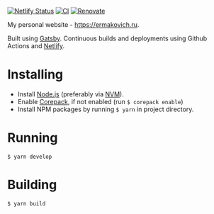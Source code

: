 [![Netlify Status](https://api.netlify.com/api/v1/badges/63e732aa-9213-45fd-b6a0-b4d03252a628/deploy-status)](https://app.netlify.com/sites/ermakovich/deploys)
[![CI](https://github.com/ermakovich/ermakovich/actions/workflows/ci.yml/badge.svg)](https://github.com/ermakovich/ermakovich/actions/workflows/ci.yml)
[![Renovate](https://img.shields.io/badge/renovate-enabled-brightgreen.svg)](https://github.com/ermakovich/ermakovich/issues/487)

My personal website - https://ermakovich.ru.

Built using [Gatsby](https://www.gatsbyjs.org). Continuous builds and deployments using Github Actions and [Netlify](https://www.netlify.com).

# Installing

- Install [Node.js](https://nodejs.org/en/) (preferably via [NVM](https://github.com/creationix/nvm)).
- Enable [Corepack](https://nodejs.org/api/corepack.html), if not enabled (run `$ corepack enable`)
- Install NPM packages by running `$ yarn` in project directory.

# Running

```shell
$ yarn develop
```

# Building

```shell
$ yarn build
```
